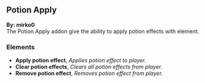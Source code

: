 ## Potion Apply
**By: mirko0**<br>
The Potion Apply addon give the ability to apply potion effects with element.
<br>

### Elements
* **Apply potion effect**, *Applies potion effect to player.*
* **Clear potion effects**, *Clears all potion effects from player.*
* **Remove potion effect**, *Removes potion effect from player.*
